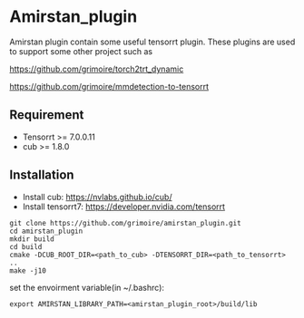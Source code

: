 # Amirstan_plugin

Amirstan plugin contain some useful tensorrt plugin.
These plugins are used to support some other project such as 

https://github.com/grimoire/torch2trt_dynamic 

https://github.com/grimoire/mmdetection-to-tensorrt


## Requirement

- Tensorrt >= 7.0.0.11
- cub >= 1.8.0

## Installation

- Install cub: https://nvlabs.github.io/cub/
- Install tensorrt7: https://developer.nvidia.com/tensorrt

```shell
git clone https://github.com/grimoire/amirstan_plugin.git
cd amirstan_plugin
mkdir build
cd build
cmake -DCUB_ROOT_DIR=<path_to_cub> -DTENSORRT_DIR=<path_to_tensorrt> ..
make -j10
```

set the envoirment variable(in ~/.bashrc):

```shell
export AMIRSTAN_LIBRARY_PATH=<amirstan_plugin_root>/build/lib
```

